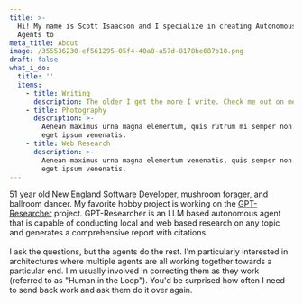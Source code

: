 ```yaml
---
title: >-
  Hi! My name is Scott Isaacson and I specialize in creating Autonomous AI
  Agents to 
meta_title: About
image: /355536230-ef561295-05f4-40a8-a57d-8178be687b18.png
draft: false
what_i_do:
  title: ''
  items:
    - title: Writing
      description: The older I get the more I write. Check me out on medium.com
    - title: Photography
      description: >-
        Aenean maximus urna magna elementum, quis rutrum mi semper non purus
        eget ipsum venenatis.
    - title: Web Research
      description: >-
        Aenean maximus urna magna elementum venenatis, quis semper non purus
        eget ipsum venenatis.
---
```


51 year old New England Software Developer, mushroom forager, and ballroom dancer. My favorite hobby project is working on the [GPT-Researcher](https://gptr.dev) project. GPT-Researcher is an LLM based autonomous agent that is capable of conducting local and web based research on any topic and generates a comprehensive report with citations.\
\
I ask the questions, but the agents do the rest.  I'm particularly interested in architectures where multiple agents are all working together towards a particular end. I'm usually involved in correcting them as they work (referred to as "Human in the Loop"). You'd be surprised how often I need to send back work and ask them do it over again.

